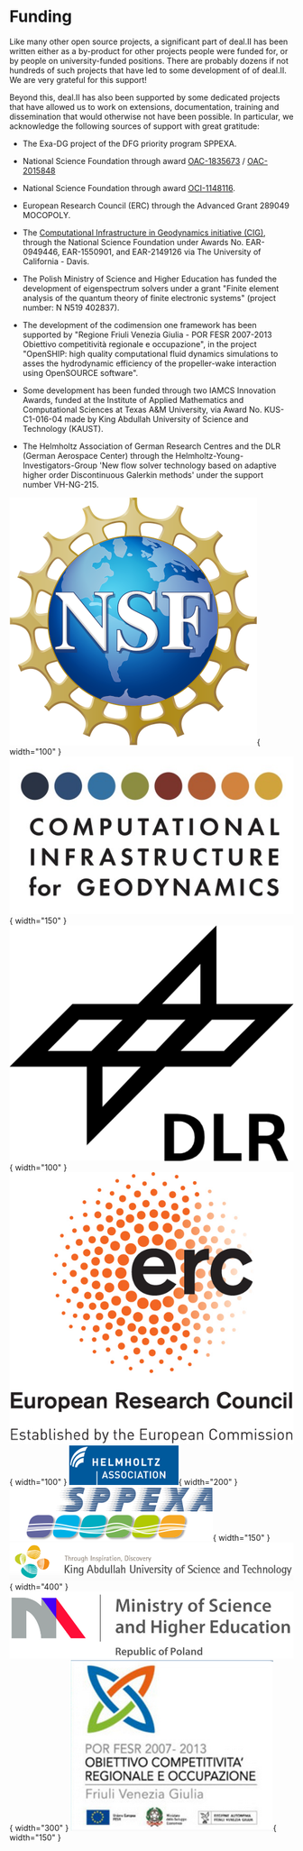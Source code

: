 Funding
=======

 Like many other open source projects, a significant part of deal.II has been written either as a by-product for other projects people were funded for, or by people on university-funded positions. There are probably dozens if not hundreds of such projects that have led to some development of of deal.II. We are very grateful for this support!


Beyond this, deal.II has also been supported by some dedicated projects that have allowed us to work on extensions, documentation, training and dissemination that would otherwise not have been possible. In particular, we acknowledge the following sources of support with great gratitude:

- The Exa-DG project of the DFG priority program SPPEXA.

- National Science Foundation through award [OAC-1835673](https://www.nsf.gov/awardsearch/showAward?AWD_ID=1835673&HistoricalAwards=false) / [OAC-2015848](https://www.nsf.gov/awardsearch/showAward?AWD_ID=2015848&HistoricalAwards=false)

- National Science Foundation through award [OCI-1148116](https://www.nsf.gov/awardsearch/showAward?AWD_ID=1148116&HistoricalAwards=false).

- European Research Council (ERC) through the Advanced Grant 289049 MOCOPOLY.

- The [Computational Infrastructure in Geodynamics initiative (CIG)](https://geodynamics.org/), through the National Science Foundation under Awards No. EAR-0949446, EAR-1550901, and EAR-2149126 via The University of California - Davis.

- The Polish Ministry of Science and Higher Education has funded the development of eigenspectrum solvers under a grant "Finite element analysis of the quantum theory of finite electronic systems" (project number: N N519 402837).

- The development of the codimension one framework has been supported by "Regione Friuli Venezia Giulia - POR FESR 2007-2013 Obiettivo competitività regionale e occupazione", in the project "OpenSHIP: high quality computational fluid dynamics simulations to asses the hydrodynamic efficiency of the propeller-wake interaction using OpenSOURCE software".

- Some development has been funded through two IAMCS Innovation Awards, funded at the Institute of Applied Mathematics and Computational Sciences at Texas A&M University, via Award No. KUS-C1-016-04 made by King Abdullah University of Science and Technology (KAUST).

- The Helmholtz Association of German Research Centres and the DLR (German Aerospace Center) through the Helmholtz-Young-Investigators-Group 'New flow solver technology based on adaptive higher order Discontinuous Galerkin methods' under the support number VH-NG-215.

![NSF logo](../assets/images/logos/NSF-logo.png){ width="100" }
![CIG logo](../assets/images/logos/cig.jpg){ width="150" }
![DLR logo](../assets/images/logos/dlr.png){ width="100" }
![ERC logo](../assets/images/logos/erc.jpg){ width="100" }
![Helmholtz logo](../assets/images/logos/helmholtz.png){ width="200" }
![SPPEXA logo](../assets/images/logos/sppexa.png){ width="150" }
![KAUST logo](../assets/images/logos/kaust.png){ width="400" }
![MNiSW logo](../assets/images/logos/MNiSW.png){ width="300" }
![openship logo](../assets/images/logos/openship.png){ width="150" }
